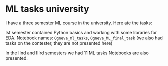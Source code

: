 # ML tasks university
I have a three semester ML course in the university. Here ate the tasks:

Ist semester contained Python basics and working with some libraries for EDA.
Notebook names: `Ogneva_ml_tasks`, `Ogneva_ML_final_task` (we also had tasks on the contester, they are not presented here)

In the IInd and IIIrd semesters we had 11 ML tasks
Notebooks are also presented.
